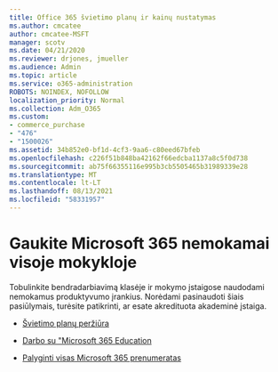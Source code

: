 ```yaml
---
title: Office 365 švietimo planų ir kainų nustatymas
ms.author: cmcatee
author: cmcatee-MSFT
manager: scotv
ms.date: 04/21/2020
ms.reviewer: drjones, jmueller
ms.audience: Admin
ms.topic: article
ms.service: o365-administration
ROBOTS: NOINDEX, NOFOLLOW
localization_priority: Normal
ms.collection: Adm_O365
ms.custom:
- commerce_purchase
- "476"
- "1500026"
ms.assetid: 34b852e0-bf1d-4cf3-9aa6-c80eed67bfeb
ms.openlocfilehash: c226f51b848ba42162f66edcba1137a8c5f0d738
ms.sourcegitcommit: ab75f66355116e995b3cb5505465b31989339e28
ms.translationtype: MT
ms.contentlocale: lt-LT
ms.lasthandoff: 08/13/2021
ms.locfileid: "58331957"
---
```

# <a name="get-microsoft-365-free-for-your-entire-school"></a>Gaukite Microsoft 365 nemokamai visoje mokykloje

Tobulinkite bendradarbiavimą klasėje ir mokymo įstaigose naudodami nemokamus produktyvumo įrankius. Norėdami pasinaudoti šiais pasiūlymais, turėsite patikrinti, ar esate akredituota akademinė įstaiga.
  
- [Švietimo planų peržiūra](https://products.office.com/academic/compare-office-365-education-plans)

- [Darbo su "Microsoft 365 Education](https://support.office.com/article/get-started-with-office-365-education-ab02abe5-a1ee-458c-b749-5b44416ccf14?wt.mc_id=o365_portal_mmaven&ui=en-US&rs=en-US&ad=US)

- [Palyginti visas Microsoft 365 prenumeratas](https://products.office.com/business/compare-more-office-365-for-business-plans)